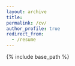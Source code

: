 ```yaml
---
layout: archive
title:
permalink: /cv/
author_profile: true
redirect_from:
  - /resume
---
```


{% include base_path %}

<object data="[../assets/path/to/document.pdf](https://github.com/ethanjyoung/ethanjyoung.github.io/raw/master/cv_jan_2023.pdf)" width="1000" height="1000" type='application/pdf'></object>
